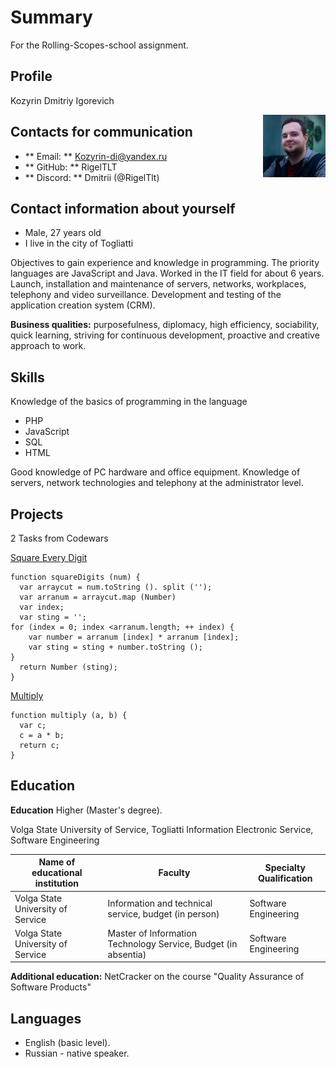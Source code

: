 # **Summary**

For the Rolling-Scopes-school assignment.

## Profile

Kozyrin Dmitriy Igorevich

<img alt="Photo profile" width="100em" height="100em" align="right" src="assets/img/avatar.jpg">

## Contacts for communication

- ** Email: ** Kozyrin-di@yandex.ru
- ** GitHub: ** RigelTLT
- ** Discord: ** Dmitrii (@RigelTlt)

## Contact information about yourself

- Male, 27 years old
- I live in the city of Togliatti

Objectives to gain experience and knowledge in programming. The priority languages ​​are JavaScript and Java. Worked in the IT field for about 6 years. Launch, installation and maintenance of servers, networks, workplaces, telephony and video surveillance. Development and testing of the application creation system (CRM).

**Business qualities:** purposefulness, diplomacy, high efficiency, sociability, quick learning, striving for continuous development, proactive and creative approach to work.

## Skills

Knowledge of the basics of programming in the language

- PHP
- JavaScript
- SQL
- HTML

Good knowledge of PC hardware and office equipment. Knowledge of servers, network technologies and telephony at the administrator level.

## Projects

2 Tasks from Codewars

[Square Every Digit](https://www.codewars.com/kata/546e2562b03326a88e000020)

```
function squareDigits (num) {
  var arraycut = num.toString (). split ('');
  var arranum = arraycut.map (Number)
  var index;
  var sting = '';
for (index = 0; index <arranum.length; ++ index) {
    var number = arranum [index] * arranum [index];
    var sting = sting + number.toString ();
}
  return Number (sting);
}
```

[Multiply](https://www.codewars.com/kata/50654ddff44f800200000004)

```
function multiply (a, b) {
  var c;
  c = a * b;
  return c;
}
```

## Education

**Education** Higher (Master's degree).

Volga State University of Service, Togliatti Information Electronic Service, Software Engineering

| Name of educational institution   | Faculty                                                        | Specialty Qualification |
| --------------------------------- | -------------------------------------------------------------- | ----------------------- |
| Volga State University of Service | Information and technical service, budget (in person)          | Software Engineering    |
| Volga State University of Service | Master of Information Technology Service, Budget (in absentia) | Software Engineering    |

**Additional education:** NetCracker on the course "Quality Assurance of Software Products"

## Languages

- English (basic level).
- Russian - native speaker.
